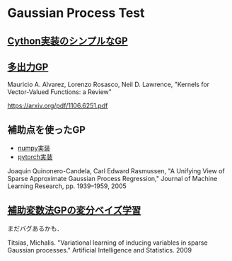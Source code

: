 # Gaussian Process Test

## [Cython実装のシンプルなGP](gp.ipynb)

## [多出力GP](MultiOutputGP.ipynb)
Mauricio A. Alvarez, Lorenzo Rosasco, Neil D. Lawrence, "Kernels for Vector-Valued Functions: a Review"  

https://arxiv.org/pdf/1106.6251.pdf

## 補助点を使ったGP
- [numpy実装](sor_gp_np.ipynb)
- [pytorch実装](sor_gp.ipynb)

Joaquin Quinonero-Candela, Carl Edward Rasmussen, "A Unifying View of Sparse Approximate Gaussian Process Regression," Journal of Machine Learning Research, pp. 1939–1959, 2005

## [補助変数法GPの変分ベイズ学習](vbgp.ipynb)
まだバグあるかも．

Titsias, Michalis. "Variational learning of inducing variables in sparse Gaussian processes." Artificial Intelligence and Statistics. 2009
